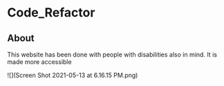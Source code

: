 # Code_Refactor

## **About**

This website has been done with people with disabilities also in mind. It is made more accessible 


![](Screen Shot 2021-05-13 at 6.16.15 PM.png)